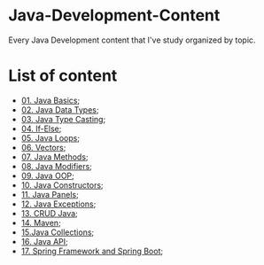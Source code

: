 # Java-Development-Content
 Every Java Development content that I've study organized by topic.

 # List of content
- [01. Java Basics]();
- [02. Java Data Types]();
- [03. Java Type Casting]();
- [04. If-Else]();
- [05. Java Loops]();
- [06. Vectors]();
- [07. Java Methods]();
- [08. Java Modifiers]();
- [09. Java OOP]();
- [10. Java Constructors]();
- [11. Java Panels]();
- [12. Java Exceptions]();
- [13. CRUD Java]();
- [14. Maven]();
- [15.Java Collections]();
- [16. Java API]();
- [17. Spring Framework and Spring Boot]();
